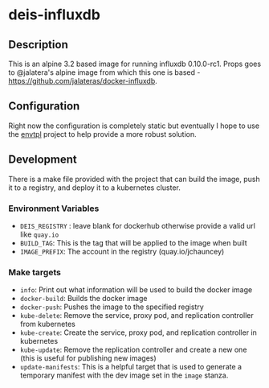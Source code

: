 # deis-influxdb

## Description
This is an alpine 3.2 based image for running influxdb 0.10.0-rc1. Props goes to @jalatera's alpine image from which this one is based - https://github.com/jalateras/docker-influxdb.

## Configuration
Right now the configuration is completely static but eventually I hope to use the [envtpl](https://github.com/arschles/envtpl) project to help provide a more robust solution.

## Development
There is a make file provided with the project that can build the image, push it to a registry, and deploy it to a kubernetes cluster.

### Environment Variables
* `DEIS_REGISTRY` : leave blank for dockerhub otherwise provide a valid url like `quay.io`
* `BUILD_TAG`: This is the tag that will be applied to the image when built
* `IMAGE_PREFIX`: The account in the registry (quay.io/jchauncey)

### Make targets
* `info`: Print out what information will be used to build the docker image
* `docker-build`: Builds the docker image
* `docker-push`: Pushes the image to the specified registry
* `kube-delete`: Remove the service, proxy pod, and replication controller from kubernetes
* `kube-create`: Create the service, proxy pod, and replication controller in kubernetes
* `kube-update`: Remove the replication controller and create a new one (this is useful for publishing new images)
* `update-manifests`: This is a helpful target that is used to generate a temporary manifest with the dev image set in the `image` stanza.